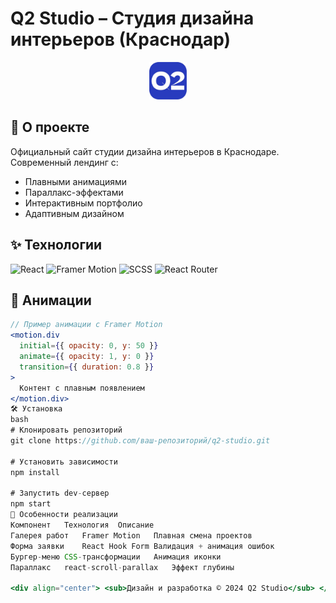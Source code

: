 # Q2 Studio – Студия дизайна интерьеров (Краснодар)  

<div align="center">
  <img src="https://github.com/karpenko-oleg/StudioDesign/blob/main/favicon.ico" alt="Q2 Studio Preview" width="60"/>
</div>

## 🚀 О проекте  
Официальный сайт студии дизайна интерьеров в Краснодаре. Современный лендинг с:  
- Плавными анимациями  
- Параллакс-эффектами  
- Интерактивным портфолио  
- Адаптивным дизайном  

## ✨ Технологии  
<p align="left">
  <img src="https://img.shields.io/badge/React-20232A?style=for-the-badge&logo=react&logoColor=61DAFB" alt="React">
  <img src="https://img.shields.io/badge/Framer_Motion-0055FF?style=for-the-badge&logo=framer&logoColor=white" alt="Framer Motion">
  <img src="https://img.shields.io/badge/SCSS-CC6699?style=for-the-badge&logo=sass&logoColor=white" alt="SCSS">
  <img src="https://img.shields.io/badge/React_Router-CA4245?style=for-the-badge&logo=react-router&logoColor=white" alt="React Router">
</p>

## 🎥 Анимации
```jsx
// Пример анимации с Framer Motion
<motion.div
  initial={{ opacity: 0, y: 50 }}
  animate={{ opacity: 1, y: 0 }}
  transition={{ duration: 0.8 }}
>
  Контент с плавным появлением
</motion.div>
🛠 Установка
bash
# Клонировать репозиторий
git clone https://github.com/ваш-репозиторий/q2-studio.git

# Установить зависимости
npm install

# Запустить dev-сервер
npm start
📌 Особенности реализации
Компонент	Технология	Описание
Галерея работ	Framer Motion	Плавная смена проектов
Форма заявки	React Hook Form	Валидация + анимация ошибок
Бургер-меню	CSS-трансформации	Анимация иконки
Параллакс	react-scroll-parallax	Эффект глубины

<div align="center"> <sub>Дизайн и разработка © 2024 Q2 Studio</sub> </div> ```
